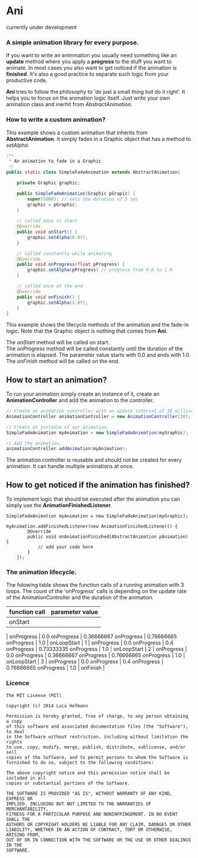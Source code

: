 # Ani

currently under development

### A simple animation library for every purpose.

If you want to write an animmation you usually need something like an **update** method where you apply a **progress** to the stuff you want to animate. In most cases you also want to get noticed if the animation is **finished**. It's also a good practice to separate such logic from your productive code.

**Ani** tries to follow the philosophy to 'do just a small thing but do it right'. It helps you to focus on the animation logic itself. Just write your own animation class and inerhit from *AbstractAnimation*.

### How to write a custom animation?
This example shows a custom animation that inherits from **AbstractAnimation**. It simply fades in a Graphic object that has a method to *setAlpha*.
```java
/**
 * An animation to fade in a Graphic.
 */
public static class SimpleFadeAnimation extends AbstractAnimation{

	private Graphic graphic;

	public SimpleFadeAnimation(Graphic pGrapic) {
		super(5000); // sets the duration of 5 sec
		graphic = pGraphic;
	}
	
	// called once at start
	@Override
	public void onStart() {
		graphic.setAlpha(0.0f); 
	}

	// called constantly while animating
	@Override
	public void onProgress(float pProgress) {
		graphic.setAlpha(pProgress) // progress from 0.0 to 1.0
	}

	// called once at the end
	@Override
	public void onFinish() {
		graphic.setAlpha(1.0f); 
	}
}
```
This example shows the lifecycle methods of the animation and the fade-in logic. Note that the Graphic object is nothing that comes from **Ani**.

The *onStart* method will be called on start. <br>
The *onProgress* method will be called constantly until the duration of the animation is elapsed. The parameter value starts with 0.0 and ends with 1.0.<br>
The *onFinish* method will be called on the end. 


## How to start an animation?
To run your animation simply create an instance of it, create an **AnimationController** and add the animation to the controller.
```java
// Create an animation controller with an update interval of 30 milliseconds.
AnimationController animationController = new AnimationController(30);

// Create an instance of our animation.
SimpleFadeAnimation myAnimation = new SimpleFadeAnimation(myGraphic);

// Add the animation.
animationController.addAnimation(myAnimation);
```
The animation controller is reusable and should not be created for every animation. It can handle multiple animations at once.

## How to get noticed if the animation has finished?
To implement logic that should be executed after the animation you can simply use the **AnimationFinishedListener**.
```
SimpleFadeAnimation myAnimation = new SimpleFadeAnimation(myGraphic);

myAnimation.addFinishedListener(new AnimationFinishedListener() {
		@Override
		public void onAnimationFinished(AbstractAnimation pAnimation) {
			// add your code here
		}
	});
```

### The animation lifecycle.

The folowing table shows the function calls of a running animation with 3 loops. The count of the 'onProgress' calls is depending on the update rate of the AnimationController and the duration of the animation.

function call | parameter value
-------------- | -------
onStart |
 | 
onProgress | 0.0
onProgress | 0.36666667
onProgress | 0.76666665
onProgress | 1.0
 |
onLoopStart | 1
 | 
onProgress | 0.0
onProgress | 0.4
onProgress | 0.73333335
onProgress | 1.0
 | 
onLoopStart | 2
 | 
onProgress | 0.0
onProgress | 0.36666667
onProgress | 0.76666665
onProgress | 1.0
 | 
onLoopStart | 3
 | 
onProgress | 0.0
onProgress | 0.4
onProgress | 0.76666665
onProgress | 1.0
 | 
onFinish |

### Licence
```
The MIT License (MIT)

Copyright (c) 2014 Luca Hofmann

Permission is hereby granted, free of charge, to any person obtaining a copy
of this software and associated documentation files (the "Software"), to deal
in the Software without restriction, including without limitation the rights
to use, copy, modify, merge, publish, distribute, sublicense, and/or sell
copies of the Software, and to permit persons to whom the Software is
furnished to do so, subject to the following conditions:

The above copyright notice and this permission notice shall be included in all
copies or substantial portions of the Software.

THE SOFTWARE IS PROVIDED "AS IS", WITHOUT WARRANTY OF ANY KIND, EXPRESS OR
IMPLIED, INCLUDING BUT NOT LIMITED TO THE WARRANTIES OF MERCHANTABILITY,
FITNESS FOR A PARTICULAR PURPOSE AND NONINFRINGEMENT. IN NO EVENT SHALL THE
AUTHORS OR COPYRIGHT HOLDERS BE LIABLE FOR ANY CLAIM, DAMAGES OR OTHER
LIABILITY, WHETHER IN AN ACTION OF CONTRACT, TORT OR OTHERWISE, ARISING FROM,
OUT OF OR IN CONNECTION WITH THE SOFTWARE OR THE USE OR OTHER DEALINGS IN THE
SOFTWARE.
```
